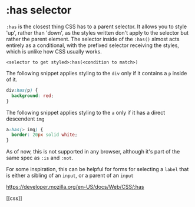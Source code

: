# :has selector

`:has` is the closest thing CSS has to a parent selector. It allows you to style 'up', rather than 'down', as the styles written don't apply to the selector but rather the parent element. The selector inside of the `:has()` almost acts entirely as a conditional, with the prefixed selector receiving the styles, which is unlike how CSS usually works.

`<selector to get styled>:has(<condition to match>)`

The following snippet applies styling to the `div` only if it contains a `p` inside of it.
```css
div:has(p) {
  background: red;
}
```

The following snippet applies styling to the `a` only if it has a direct descendent `img`
```css
a:has(> img) {
  border: 20px solid white;
}
```

As of now, this is not supported in any browser, although it's part of the same spec as `:is` and `:not`.

For some inspiration, this can be helpful for forms for selecting a `label` that is either a sibling of an `input`, or a parent of an `input`

https://developer.mozilla.org/en-US/docs/Web/CSS/:has

[[css]]